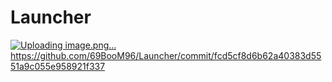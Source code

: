 # Launcher
[![Uploading image.png…]()](https://github.com/69BooM96/Launcher/commit/fcd5cf8d6b62a40383d5551a9c055e958921f337)https://github.com/69BooM96/Launcher/commit/fcd5cf8d6b62a40383d5551a9c055e958921f337
